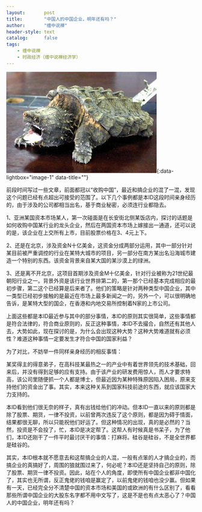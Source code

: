 ```yaml
---
layout:       post
title:        "中国人的中国企业，明年还有吗？"
author:       "缠中说禅"
header-style: text
catalog:      false
tags:
    - 缠中说禅
    - 时政经济（缠中说禅经济学）
---
```


[![](/img/czsc/20060911-0303.png)](/img/czsc/20060911-0303.png){:data-lightbox="image-1" data-title=""}



前段时间写过一些文章，前面都冠以“收购中国”，最近和搞企业的混了一混，发现这个问题已经有点超出可接受的范围了。以下几个事例都是本ID这段时间亲身经历的，由于涉及的公司都相当出名，基于商业秘密，必须连行业都隐去。

1、亚洲某国资本市场某人，第一次碰面是在长安街北侧某饭店内，探讨的话题是如何收购中国某行业的龙头企业，然后在两国资本市场上嫁接出一通道，还可以说的是，该企业在上交所有上市，目前股票价格在3、4元上下。

2、还是在北京，涉及资金N十亿美金，这资金分成两部分运用，其中一部分针对某目前被严重调控的行业在某特大城市的项目，另一部分在南方某出名沿海城市建造一个特别的东西。该资金背景来自某大国的某沙漠上的绿洲。

3、还是离不开北京，这项目首期涉及资金M十亿美金，针对行业被称为21世纪最朝阳行业之一。背景外资是该行业世界排第二的，第一那个已经基本完成相应的最初步骤，第二这个已经算是后来者了。他们的策略是针对两种类型中国企业，其中一类型已经初步接触的是最近在市场上最多新闻之一的，另外一个，可以很明确地告诉，是某特大型的国企，在香港和内地交易所控制着N家的上市公司。

上面这些都是本ID最近参与其中的部分事情，本ID的原则其实很简单，这些事情都是符合法律的，符合商业原则的，反正这种事情，本ID不去撮合，自然还有其他人去，大势如此，现在探讨的是，为什么会出现这种大势？这种大势难道就有必须性？难道这种事情一定要发生才符合中国的国家利益？

为了对比，不妨举一件同样亲身经历的相反事情：

某奖得主的得意弟子，在高科技某最热之一的产业中有着世界领先的技术基础，回来后，并没有得到足够的应有支持。由于该产业的研发费用惊人，而人才要求特高，该公司里随便抓一个人都是博士，但最近因为某种特殊原因陷入困局，原来支持他们的资金出了事。其实，本来这种关系到国家科技前途的东西，就应该国家大力支持的。

本ID看到他们很无奈的样子，真有出钱给他们的冲动。但本ID一直以来的原则都是除了股票、期货，一律不投资，以前曾两次违反了这个原则，都是因为碍于情面，结果都很无聊，所以只能祝他们好运了。但这种情况的出现，真的是必然的？当然，投资是不会投了，忙，本ID是决定帮了。这帮人有时候真是书呆子，为了他们，本ID还刚干了一件平时最讨厌干的事情：打麻将。硅谷是硅谷，不是全世界都是硅谷的。

其实，本ID根本就不愿意去和这帮搞企业的人混，一般有点笨的人才搞企业的，而搞企业的真搞好了，周围的狼就围过来了，何必呢？本ID还是坚持自己的原则，除了股票、期货一律不投资。因此，站在个人的角度，即使所有中国企业都非中国化了，其实也无所谓，反正鬼佬的钱咱是赢定了，以前鬼佬的钱咱也没少赢。但如果有一天，已经完全分不清楚中国的资本市场和美国的或欧洲的有什么区别了，看看那些所谓中国企业的大股东名字都不用中文写了，这是不是也有点太恶心了？中国人的中国企业，明年还有吗？
